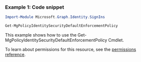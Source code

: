 ### Example 1: Code snippet

```powershellImport-Module Microsoft.Graph.Identity.SignIns

Get-MgPolicyIdentitySecurityDefaultEnforcementPolicy
```
This example shows how to use the Get-MgPolicyIdentitySecurityDefaultEnforcementPolicy Cmdlet.
To learn about permissions for this resource, see the [permissions reference](/graph/permissions-reference).

